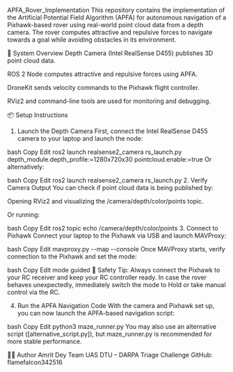 APFA_Rover_Implementation
This repository contains the implementation of the Artificial Potential Field Algorithm (APFA) for autonomous navigation of a Pixhawk-based rover using real-world point cloud data from a depth camera. The rover computes attractive and repulsive forces to navigate towards a goal while avoiding obstacles in its environment.

🚀 System Overview
Depth Camera (Intel RealSense D455) publishes 3D point cloud data.

ROS 2 Node computes attractive and repulsive forces using APFA.

DroneKit sends velocity commands to the Pixhawk flight controller.

RViz2 and command-line tools are used for monitoring and debugging.

📦 Setup Instructions
1. Launch the Depth Camera
First, connect the Intel RealSense D455 camera to your laptop and launch the node:

bash
Copy
Edit
ros2 launch realsense2_camera rs_launch.py depth_module.depth_profile:=1280x720x30 pointcloud.enable:=true
Or alternatively:

bash
Copy
Edit
ros2 launch realsense2_camera rs_launch.py
2. Verify Camera Output
You can check if point cloud data is being published by:

Opening RViz2 and visualizing the /camera/depth/color/points topic.

Or running:

bash
Copy
Edit
ros2 topic echo /camera/depth/color/points
3. Connect to Pixhawk
Connect your laptop to the Pixhawk via USB and launch MAVProxy:

bash
Copy
Edit
mavproxy.py --map --console
Once MAVProxy starts, verify connection to the Pixhawk and set the mode:

bash
Copy
Edit
mode guided
🔐 Safety Tip: Always connect the Pixhawk to your RC receiver and keep your RC controller ready. In case the rover behaves unexpectedly, immediately switch the mode to Hold or take manual control via the RC.

4. Run the APFA Navigation Code
With the camera and Pixhawk set up, you can now launch the APFA-based navigation script:

bash
Copy
Edit
python3 maze_runner.py
You may also use an alternative script ([alternative_script.py]), but maze_runner.py is recommended for more stable performance.

👨‍💻 Author
Amrit Dey
Team UAS DTU – DARPA Triage Challenge
GitHub: flamefalcon342516
